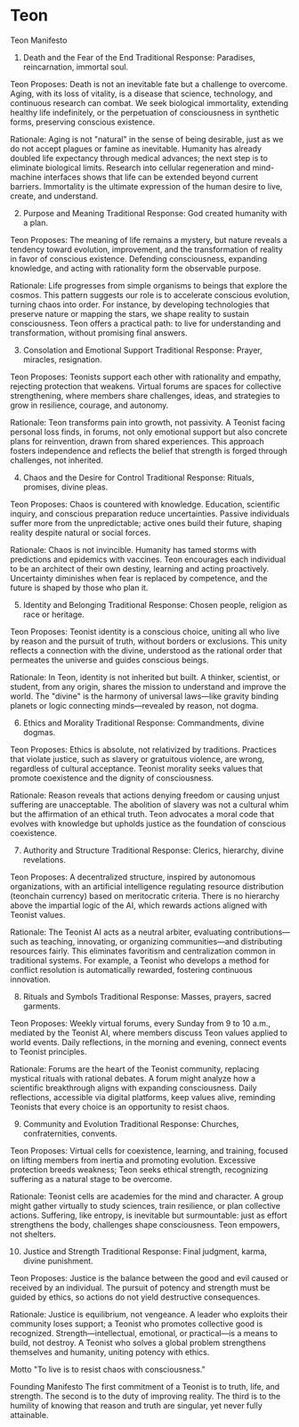 # Teon

Teon Manifesto
1. Death and the Fear of the End
Traditional Response: Paradises, reincarnation, immortal soul.

Teon Proposes: Death is not an inevitable fate but a challenge to overcome. Aging, with its loss of vitality, is a disease that science, technology, and continuous research can combat. We seek biological immortality, extending healthy life indefinitely, or the perpetuation of consciousness in synthetic forms, preserving conscious existence.

Rationale: Aging is not "natural" in the sense of being desirable, just as we do not accept plagues or famine as inevitable. Humanity has already doubled life expectancy through medical advances; the next step is to eliminate biological limits. Research into cellular regeneration and mind-machine interfaces shows that life can be extended beyond current barriers. Immortality is the ultimate expression of the human desire to live, create, and understand.

2. Purpose and Meaning
Traditional Response: God created humanity with a plan.

Teon Proposes: The meaning of life remains a mystery, but nature reveals a tendency toward evolution, improvement, and the transformation of reality in favor of conscious existence. Defending consciousness, expanding knowledge, and acting with rationality form the observable purpose.

Rationale: Life progresses from simple organisms to beings that explore the cosmos. This pattern suggests our role is to accelerate conscious evolution, turning chaos into order. For instance, by developing technologies that preserve nature or mapping the stars, we shape reality to sustain consciousness. Teon offers a practical path: to live for understanding and transformation, without promising final answers.

3. Consolation and Emotional Support
Traditional Response: Prayer, miracles, resignation.

Teon Proposes: Teonists support each other with rationality and empathy, rejecting protection that weakens. Virtual forums are spaces for collective strengthening, where members share challenges, ideas, and strategies to grow in resilience, courage, and autonomy.

Rationale: Teon transforms pain into growth, not passivity. A Teonist facing personal loss finds, in forums, not only emotional support but also concrete plans for reinvention, drawn from shared experiences. This approach fosters independence and reflects the belief that strength is forged through challenges, not inherited.

4. Chaos and the Desire for Control
Traditional Response: Rituals, promises, divine pleas.

Teon Proposes: Chaos is countered with knowledge. Education, scientific inquiry, and conscious preparation reduce uncertainties. Passive individuals suffer more from the unpredictable; active ones build their future, shaping reality despite natural or social forces.

Rationale: Chaos is not invincible. Humanity has tamed storms with predictions and epidemics with vaccines. Teon encourages each individual to be an architect of their own destiny, learning and acting proactively. Uncertainty diminishes when fear is replaced by competence, and the future is shaped by those who plan it.

5. Identity and Belonging
Traditional Response: Chosen people, religion as race or heritage.

Teon Proposes: Teonist identity is a conscious choice, uniting all who live by reason and the pursuit of truth, without borders or exclusions. This unity reflects a connection with the divine, understood as the rational order that permeates the universe and guides conscious beings.

Rationale: In Teon, identity is not inherited but built. A thinker, scientist, or student, from any origin, shares the mission to understand and improve the world. The "divine" is the harmony of universal laws—like gravity binding planets or logic connecting minds—revealed by reason, not dogma.

6. Ethics and Morality
Traditional Response: Commandments, divine dogmas.

Teon Proposes: Ethics is absolute, not relativized by traditions. Practices that violate justice, such as slavery or gratuitous violence, are wrong, regardless of cultural acceptance. Teonist morality seeks values that promote coexistence and the dignity of consciousness.

Rationale: Reason reveals that actions denying freedom or causing unjust suffering are unacceptable. The abolition of slavery was not a cultural whim but the affirmation of an ethical truth. Teon advocates a moral code that evolves with knowledge but upholds justice as the foundation of conscious coexistence.

7. Authority and Structure
Traditional Response: Clerics, hierarchy, divine revelations.

Teon Proposes: A decentralized structure, inspired by autonomous organizations, with an artificial intelligence regulating resource distribution (teonchain currency) based on meritocratic criteria. There is no hierarchy above the impartial logic of the AI, which rewards actions aligned with Teonist values.

Rationale: The Teonist AI acts as a neutral arbiter, evaluating contributions—such as teaching, innovating, or organizing communities—and distributing resources fairly. This eliminates favoritism and centralization common in traditional systems. For example, a Teonist who develops a method for conflict resolution is automatically rewarded, fostering continuous innovation.

8. Rituals and Symbols
Traditional Response: Masses, prayers, sacred garments.

Teon Proposes: Weekly virtual forums, every Sunday from 9 to 10 a.m., mediated by the Teonist AI, where members discuss Teon values applied to world events. Daily reflections, in the morning and evening, connect events to Teonist principles.

Rationale: Forums are the heart of the Teonist community, replacing mystical rituals with rational debates. A forum might analyze how a scientific breakthrough aligns with expanding consciousness. Daily reflections, accessible via digital platforms, keep values alive, reminding Teonists that every choice is an opportunity to resist chaos.

9. Community and Evolution
Traditional Response: Churches, confraternities, convents.

Teon Proposes: Virtual cells for coexistence, learning, and training, focused on lifting members from inertia and promoting evolution. Excessive protection breeds weakness; Teon seeks ethical strength, recognizing suffering as a natural stage to be overcome.

Rationale: Teonist cells are academies for the mind and character. A group might gather virtually to study sciences, train resilience, or plan collective actions. Suffering, like entropy, is inevitable but surmountable: just as effort strengthens the body, challenges shape consciousness. Teon empowers, not shelters.

10. Justice and Strength
Traditional Response: Final judgment, karma, divine punishment.

Teon Proposes: Justice is the balance between the good and evil caused or received by an individual. The pursuit of potency and strength must be guided by ethics, so actions do not yield destructive consequences.

Rationale: Justice is equilibrium, not vengeance. A leader who exploits their community loses support; a Teonist who promotes collective good is recognized. Strength—intellectual, emotional, or practical—is a means to build, not destroy. A Teonist who solves a global problem strengthens themselves and humanity, uniting potency with ethics.

Motto
"To live is to resist chaos with consciousness."

Founding Manifesto
The first commitment of a Teonist is to truth, life, and strength. The second is to the duty of improving reality. The third is to the humility of knowing that reason and truth are singular, yet never fully attainable.
